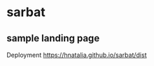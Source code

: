 # sarbat
sample landing page
--------------------
Deployment https://hnatalia.github.io/sarbat/dist
